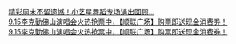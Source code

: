   
[精彩周末不留遗憾！小艺星舞蹈专场演出回顾...](http://www.dianyue.me/archives/811/60fsurl1iq5xgmo5/)  
[9.15李克勤佛山演唱会火热抢票中，【顺联广场】购票即送现金消费券！](http://www.dianyue.me/archives/785/tkkc73dkst0r0ygh/)  
[9.15李克勤佛山演唱会火热抢票中，【顺联广场】购票即送现金消费券！](http://www.dianyue.me/archives/791/lck26vjku46qmrqz/)